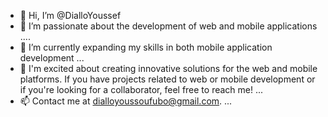 - 👋 Hi, I’m @DialloYoussef
- 👀 I’m passionate about the development of web and mobile applications ....
- 🌱 I’m currently expanding my skills in both mobile application development ...
- 💞️ I'm excited about creating innovative solutions for the web and mobile platforms. If you have projects related to web or mobile development or if you're looking for a collaborator, feel free to reach me! ...
- 📫 Contact me at dialloyoussoufubo@gmail.com. ...

<!---
DialloYoussef/DialloYoussef is a ✨ special ✨ repository because its `README.md` (this file) appears on your GitHub profile.
You can click the Preview link to take a look at your changes.

#### 💻 Technologies that I use
![HTML5](./assets/html.svg) ![CSS3](./assets/css.svg) ![Bootstrap](./assets/bootstrap.svg) ![TailwindCSS](./assets/tailwind.svg) ![JavaScript](./assets/javascript.svg) ![React](./assets/react.svg)
--->